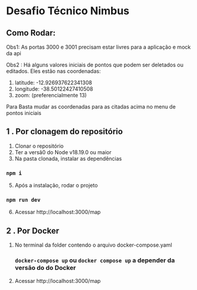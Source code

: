 # Desafio Técnico Nimbus



## Como Rodar: 

Obs1: As portas 3000 e 3001 precisam estar livres para a aplicação e mock da api

Obs2 : Há alguns valores iniciais de pontos que podem ser deletados ou editados.  Eles estão nas coordenadas: 

1. latitude: -12.926937622341308
2. longitude: -38.50122427410508
3. zoom: (preferencialmente 13)

Para Basta mudar as coordenadas para as citadas acima no menu de pontos iniciais

## 1 . Por clonagem do repositório 


 1. Clonar o repositório
 2. Ter a versã0 do Node v18.19.0 ou maior
 4. Na pasta clonada, instalar as dependências
   ### `npm i`
 5.  Após a instalação, rodar o projeto
   ### `npm run dev`
 6. Acessar http://localhost:3000/map

   



## 2 . Por Docker 
 1. No terminal da folder contendo o arquivo docker-compose.yaml 


    ### `docker-compose up` ou `docker compose up` a depender da versão do do Docker

2. Acessar http://localhost:3000/map


 

